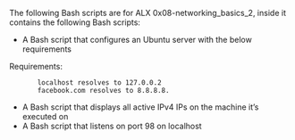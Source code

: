 The following Bash scripts are for ALX 0x08-networking_basics_2, inside it contains the following Bash scripts:

* A Bash script that configures an Ubuntu server with the below requirements

Requirements:

           localhost resolves to 127.0.0.2
           facebook.com resolves to 8.8.8.8.

* A Bash script that displays all active IPv4 IPs on the machine it’s executed on
* A Bash script that listens on port 98 on localhost
